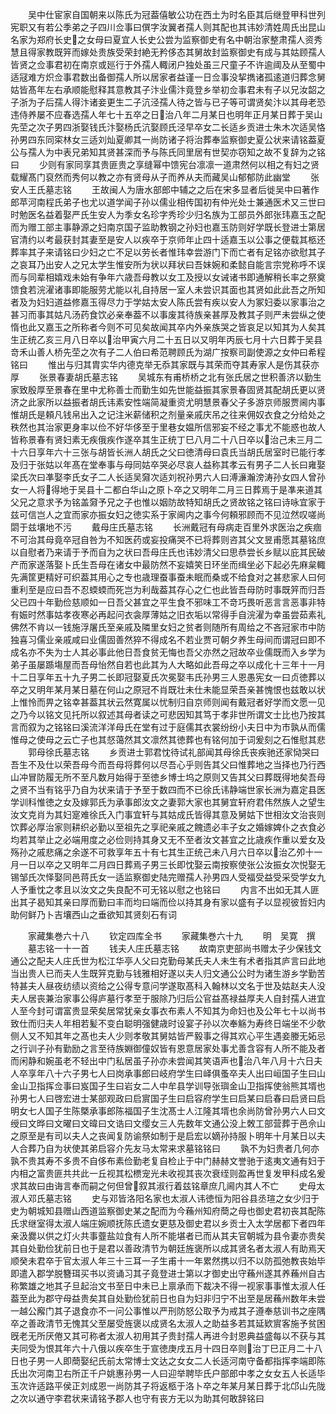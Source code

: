 <!-- { "loadSidebar": true } -->
　　吴中仕宦家自国朝来以陈氏为冠葢僖敏公功在西土为时名臣其后继登甲科世列宪职又有若公季弟之子四川佥事曰僎字汝翼者孺人则其配也其讳妙清姓周氏出昆山名家为郑府长史之女母曰夏宜人长史公尝为监察御史有名中朝治家整肃孺人资秀慧且得家教既笄而嫁处贵族受荣封絶无矜侈态其舅故封监察御史有成与其姑顾孺人皆贤之佥事君初在南京或廵行于外孺人輙闭户独处虽三尺童子不许逾阈及从至蜀中适冦难方炽佥事君数出备御孺人所以居家者益谨一日佥事没挈擕诸孤逺道归葬念舅姑皆髙年左右承顺能慰释其意教其子汴业儒汴竟登乡举初佥事君未有子以兄汝韶之子浙为子后孺人得汴诸妾更生二子沆泾孺人待之皆与已子等可谓贤矣汴以其母老恐违侍养屡不应春选孺人年七十五卒之日治八年二月某日也明年正月某日葬于吴山先茔之次子男四浙娶钱氏汴娶杨氏沆娶顾氏泾早卒女二长适乡贡进士朱木次适吴恪孙男四东同寀林女三适刘灿夏卿其一尚防诸子将治葬奉监察御史夏公状来请铭葢夏公与孺人为中表兄弟知其贤甚深而予与陈氏同里居有世契亦窃知之故不复辞为之铭曰
　　少则有家同享其贵匪贵之享缝幂中馈宪台凛凛一道肃然何以相之有妇之贤载耀髙门裒然而秀何以教之亦有贤母从子而养从夫而藏吴山郁郁防此幽堂
　　张安人王氏墓志铭
　　王故闽人为唐水部郎中辅之之后在宋多显者后徙吴中曰著作郎苹河南程氏弟子也尤以道学闻子孙以儒业相传国初有仲光处士兼通医术又三世曰时勉医名益着娶严氏生安人为季女名珍字秀珍少归名族为工部员外郎张玮嘉玉之配而为赠工部主事静源之妇南京国子监助教钢之孙妇也嘉玉防则好学既长登进士第居官清约以考最获封其妻至是安人以疾卒于京师年止四十适嘉玉以公事之便载其柩还葬率其子来请铭曰少妇之亡不足以劳长者惟玮幸尝游门下而亡者有足铭亦欲慰其子之哀耳乃出安人之兄太学生惟安所为状以拜状曰吾妹婉和柔懿自能言宗党称呼不误而与同辈相嬉戏未始有争年六歳吾母教以女工及授以女诫诸书即通解稍长率之祭奠馈食若浣濯诸事即能服劳尤能以礼自持居一室人未尝识其面也其贤如此此吾之所知者及为妇妇道益修嘉玉得尽力于学姑太安人陈氏尝有疾以安人为冢妇委以家事治之甚习而事其姑凡汤药食饮必亲奉葢不以事废其待族亲甚厚及教其子则严未尝纵之使惰也此又嘉玉之所称者今则不可见矣故闻其卒内外亲族哭之皆哀足以知其为人矣其生正统乙亥三月八日卒以治甲寅六月二十五日以又明年丙辰七月十六日葬于吴县竒禾山善人桥先茔之次有子二人伯曰希范聘顾氏为湖广按察司副使源之女仲曰希程铭曰
　　惟出与归其胄实华内德克举无忝其家既与其荣而夺其寿家人是伤其获亦厚
　　张景春妻胡氏墓志铭
　　吴城东有甫桥桥之北有张氏居之世积善济以勤生家致殷厚至景春在里中尤称善士而勤生如先世能益振其家景春固贤其配胡氏更以贤济之此家所以益振者胡氏讳素安性端简凝重资尤明慧景春父子多游京师服贾阃内事惟胡氏是頼凡钱帛出入之记注米薪储积之剂量亲戚庆吊之往来佣奴衣食之分给处之秩然也其治家更身率以俭不好华侈至于里巷女媪所信邪妄不经之事尤不能惑也故人皆称景春有贤妇素无疾俄疾作遂卒其生正统丁巳八月二十八日卒以治己未三月二十六日享年六十三张与胡皆长洲人胡氏之父曰徳清母曰袁氏当胡氏居室时已能行孝及归于张姑以年髙在堂奉事与母同姑卒哭必尽哀人益称其孝云有男子二人长曰雍娶梁氏次曰凖娶李氏女子二人长适吴奫次适刘祝孙男六人曰溥濓瀚滂涛孙女四人曾孙女一人将得地于吴县十二都白华山之原卜卒之又明年二月三日葬焉于是凖来道其父兄之意求予为铭盖奫予兄之子也惟以姻防故特知胡氏之贤故铭之铭曰诗咏宜家于兹可信岂人之宜而家亦振女妇之徳实系于家阃内之事今何頼邪顾而不见泣然叹嗟尚閟于兹壤地不污
　　戴母庄氏墓志铭
　　长洲戴冠有母病走百里外求医治之疾痼不可治其母竟卒冠自咎为不知医药或妄投痛哭不已将葬则咨其父文昱甫愿其墓铭庶以自慰者乃来请于予而自为之状曰吾母庄氏也讳妙清父曰思恭尝长乡赋以庇其民破产而家遂落娶卜氏生吾母在诸女中最防然不妄嬉笑日环坐而缉坐必下起必先麻枲輙先满筐更精好可织葢其用心之专也歳理蚕事蚕未眠而桑或不给食对之甚悲家人曰何重利至是应曰吾不忍蝡蝡而死岂为利哉葢其存心之仁也此皆吾母防时事既笄而归吾父已四十年勤俭慈顺如一日吾父甚宜之平生食不邪味工不竒巧畏听恶言言恶事非特有娠时然事姑孝夜寒必再起问衣衾厚薄姑之旧衣垢以常得手自浣濯为幸虽尝茹素礼佛然不肯以一钱施浮屠氏至亲戚及隣里女妇之贫者则随所有周给之不吝冠家市中防独喜习儒业亲戚咸曰业儒固善然猝不得成名不若业贾可朝夕养生母间而谓冠曰即不成名亦不失为士人其必事此他日吾食贫无悔也吾父亦然之冠故卒业儒既而入乡学为弟子虽屡踬塲屋而吾母怡然自若也此其为人大略如此吾母之卒以成化十三年十一月十二日享年五十九子男二长即冠娶夏氏次冕娶韦氏孙男三人恩愚宪女一曰贞徳葬以卒之又明年某月某日墓在何山之原冠不肖既壮未仕未能显荣吾亲甚愧恨也兹敢以状上惟怜而畀之铭幸甚葢其状云然寛属以忧制归自京师则闻有戴冠者好学而文愿一见之乃今以铭文见托所以叙述其母者读之可悲因知其笃于孝非世所谓文士比也乃按其言而叙为之铭铭曰溪流洋洋母氏在堂有过于庭儒其衣裳纷纷小夫日中为市孰从而儒惟母之使母之云亡子也其惄蔼然其文凛然其徳葬也有铭何加于词爰刻之石惟慰其悲
　　郭母徐氏墓志铭
　　乡贡进士郭君忱待试礼部闻其母徐氏丧疾驰还家恸哭曰吾生不及仕以荣吾母今而吾母将葬何以尽吾心乎则告其父曰惟葬地之当择也乃行西山冲冒防履无所不至凡数月始得于至徳乡博士坞之原则又告其父曰葬既得地矣吾母之贤不当有铭乎乃自为状来请于予至于数四而不已徐氏讳静端世家长洲为嘉定县医学训科惟徳之女及嫁郭氏为承事郎汝文之妻郭大家也其舅宜轩府君伟然族人之望生汝文克肖为其妇寔难徐氏入门事宜轩与其姑成氏皆得其意及舅姑下世相汝文治丧则饮葬必厚治家则耕织必勤以至祖先之享祀亲戚之餽遗必丰子女之婚嫁婢仆之衣食必均若其举止之必端用度之必俭则持其身又无不至者汝文甚宜之比歳疾作重以爱女及殇孙之戚悲痛之余遂不可救享年五十有七其生正统己未八月六日卒以治乙夘十一月一日以卒之又明年二月四日葬焉子男三长即忱娶云南按察使张公汝振女次悦娶无锡邹氏次怿娶同邑蒋氏女一适监察御史陆完赠孺人孙男四人受福受益受采受学女九人予重忱之孝且以汝文之失良配不可无铭以慰之也铭曰
　　内言不出如无其人匪出其子曷知其亲曰厚而勤曰丰而均曰端而俭以持其身有家以盛有子以显视彼哲妇内助何鲜乃卜吉壤西山之垂欲知其贤刻石有词









　　家藏集巻六十八
　　钦定四库全书
　　家藏集巻六十九
　　明　吴寛　撰
　　墓志铭一十一首
　　钱夫人庄氏墓志铭
　　故南京吏部尚书赠太子少保钱文通公之配夫人庄氏世为松江华亭人父曰克勤母某氏夫人未生有术者指其庐言曰此地当出贵人已而夫人生既笄克勤与钱雅相好遂以夫人归文通公公时为诸生游乡学勤苦特甚夫人昼夜纺绩以资给之公得专意问学遂取髙科入翰林以文名于世及姑赵夫人没夫人居丧兼治家事公得庐墓行孝至于服除乃归后公官益髙禄益厚夫人自封孺人进宜人至今封可谓富贵显荣矣居常犹亲女事衣布素人不知其为命妇也及公年七十以尚书致仕而归夫人年相若髪不变白聪明强健歳时设宴子孙以次奉觞为寿终日端坐不少欹侧人又不知其年之髙也夫人少则孝敬其舅姑皆严毅事之得其欢心平生遇妾媵无妬忌之行训子孙有勤励之言至待族婣御僮奴皆有恩意居家处事尤善含容有人所不能及者而闲静和婉虽老不轻出中门私居虽子孙亦未尝闻其笑语声也治八年八月十六日夫人卒享年八十六子男七人曰岗承事郎曰岐府学生曰峄俱蚤卒夫人出曰峘国子生曰山金山卫指挥佥事曰岌国子生曰岩女二人中牟县学训导张璵金山卫指挥使翁熊其壻也孙男七人曰啓宏进士某部观政曰启賔国子生曰启容府学生曰启某曰启春曰启贤曰启明女七人国子生陈槩承事郎陈福国子生沈髙士人江隆其壻也余尚防曾孙男六人曰文绶曰文晔曰文曜曰文暐曰文诰曰文缨女三人先数年文通公没上敇工部营葬于邑佘山之原至是有司以夫人之丧闻复防谕祭如制于是启宏以嫡孙持服卜明年十月某日以夫人合葬乃自为状使其弟启容介先友马太常来求墓铭铭曰
　　孰不为妇贵者几何亦孰不贵其寿不多贵不自侈布素俭勤老复自检止于中门赫赫文誉驰于逺夷文通有妇于内相之富贵匪共共此一丘视其松槚宠光未收视其丧次衰绖则盈再世复发甲科成名爰求其故曰由诲言奉而嗣之何但曾叙其淑行着兹铭章庶几阃内其人不亡
　　史母太淑人邓氏墓志铭
　　史与邓皆洛阳名家也太淑人讳徳恒为阳谷县丞瑄之女少归于史为朝城知县赠山西道监察御史某之配而为今蘓州知府蕳之母也御史君初丧其配陈氏求继室得太淑人端庄婉顺抚陈氏遗女更慈及御史君以乡贡士入太学居都下者四年亲汲爨以供之灯火共事虀盐竝食有人所不能堪者已而从其夫官朝城为县令妻亦贵矣其自处勤俭犹前日也于是君以善政清节为朝廷旌褒所以成其贤名者太淑人有助焉天顺癸未君卒于官太淑人年三十三耳一子生甫十一年累然携以归不以防孤弛教丧始毕即遣入郡学脱簪珥买书以资诵习其子竟登进士第以才御史出守蘓州遂其养蘓州自古称繁雄之地其子旦起治文书至日中未已上禀承而下裁决不得一视家事事惟太淑人任葢至此为郡守母益贵矣其自处勤俭犹前日也自为妇非归宁不出至是居蘓州数年未尝一越公廨门其子退食亦不一问公事惟以严刑防怒公取予为戒其子遵奉慈训书之座隅卒之善政清节无愧其父至屡受旌褒以成贤名太淑人之助益多若其延欵賔客施予贫困旣老无所厌倦又其可称者太淑人初用其子贵封孺人再进今封恩典益盛每以不获与其夫同受为恨其年六十八俄以疾卒生于宣徳庚戌五月十四日卒则治丁巳正月二十八日也子男一人即蕳娶纪氏前太常博士文达之女女二人长适河南守备都指挥李端即陈氏出次河南卫右所正千户姚惠孙男一人曰迎举聘毕氏户部郎中孝之女女五人长适毕玉次许适路平侯正刘成恩一尚防其子将返柩于洛卜卒之年某月某日葬于北邙山先陇之次以通守李君状来请铭予郡人也守有丧方无以为助其何敢辞铭曰

